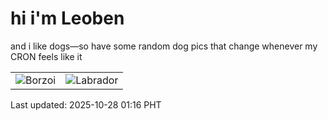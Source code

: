 # hi i'm Leoben

and i like dogs—so have some random dog pics that change whenever my CRON feels like it

|  |  |
|--------|----------|
| ![Borzoi](https://random-dog-vercel.vercel.app/api/random-borzoi?v=1761585400) | ![Labrador](https://random-dog-vercel.vercel.app/api/random-labrador?v=1761585400) |

Last updated: 2025-10-28 01:16 PHT
